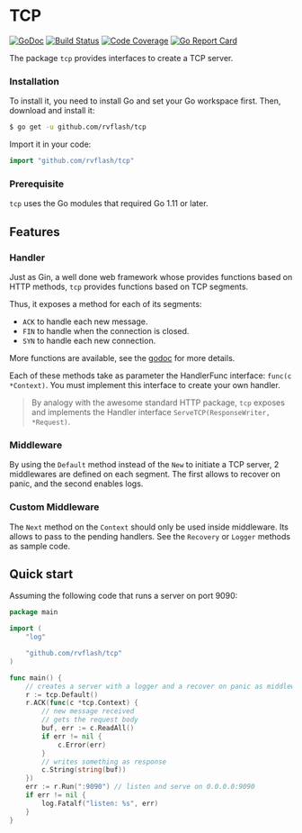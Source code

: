 # TCP

[![GoDoc](https://godoc.org/github.com/rvflash/tcp?status.svg)](https://godoc.org/github.com/rvflash/tcp)
[![Build Status](https://img.shields.io/travis/rvflash/tcp.svg)](https://travis-ci.org/rvflash/tcp)
[![Code Coverage](https://img.shields.io/codecov/c/github/rvflash/tcp.svg)](http://codecov.io/github/rvflash/tcp?branch=master)
[![Go Report Card](https://goreportcard.com/badge/github.com/rvflash/tcp)](https://goreportcard.com/report/github.com/rvflash/tcp)

The package `tcp` provides interfaces to create a TCP server.


### Installation
    
To install it, you need to install Go and set your Go workspace first.
Then, download and install it:

```bash
$ go get -u github.com/rvflash/tcp
```    
Import it in your code:
    
```go
import "github.com/rvflash/tcp"
```

### Prerequisite

`tcp` uses the Go modules that required Go 1.11 or later.


## Features

### Handler

Just as Gin, a well done web framework whose provides functions based on HTTP methods,
`tcp` provides functions based on TCP segments.

Thus, it exposes a method for each of its segments:
* `ACK` to handle each new message. 
* `FIN` to handle when the connection is closed.
* `SYN` to handle each new connection.

More functions are available, see the [godoc](https://godoc.org/github.com/rvflash/tcp) for more details.

Each of these methods take as parameter the HandlerFunc interface: `func(c *Context)`.
You must implement this interface to create your own handler.


> By analogy with the awesome standard HTTP package, `tcp` exposes and implements
the Handler interface `ServeTCP(ResponseWriter, *Request)`.


### Middleware

By using the `Default` method instead of the `New` to initiate a TCP server,
2 middlewares are defined on each segment.
The first allows to recover on panic, and the second enables logs.
 

### Custom Middleware

The `Next` method on the `Context` should only be used inside middleware. Its allows to pass to the pending handlers. 
See the `Recovery` or `Logger` methods as sample code.


## Quick start

Assuming the following code that runs a server on port 9090:

```go
package main

import (
	"log"

	"github.com/rvflash/tcp"
)

func main() {
	// creates a server with a logger and a recover on panic as middlewares.
	r := tcp.Default()
	r.ACK(func(c *tcp.Context) {
		// new message received
		// gets the request body
		buf, err := c.ReadAll()
		if err != nil {
			c.Error(err)
		}
		// writes something as response
		c.String(string(buf))
	})
	err := r.Run(":9090") // listen and serve on 0.0.0.0:9090
	if err != nil {
		log.Fatalf("listen: %s", err)
	}
}
```